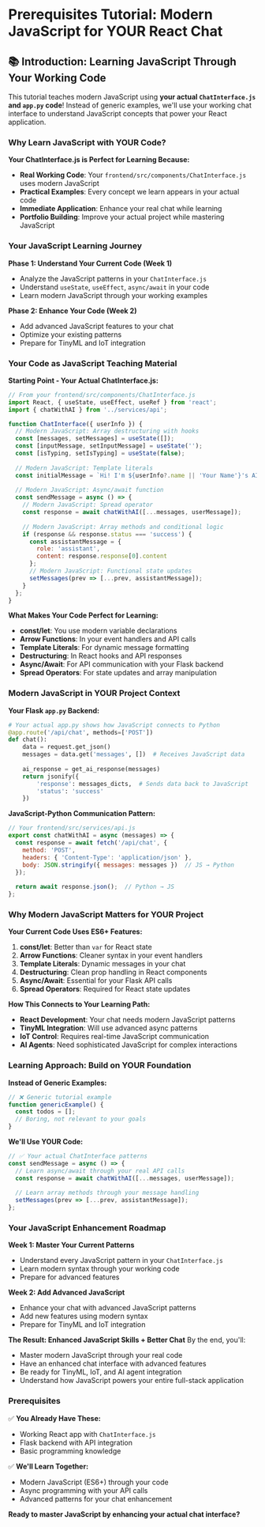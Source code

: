 # Prerequisites Tutorial: Modern JavaScript for YOUR React Chat

## 📚 Introduction: Learning JavaScript Through Your Working Code

This tutorial teaches modern JavaScript using **your actual `ChatInterface.js` and `app.py` code**! Instead of generic examples, we'll use your working chat interface to understand JavaScript concepts that power your React application.

### Why Learn JavaScript with YOUR Code?

**Your ChatInterface.js is Perfect for Learning Because:**
- **Real Working Code**: Your `frontend/src/components/ChatInterface.js` uses modern JavaScript
- **Practical Examples**: Every concept we learn appears in your actual code
- **Immediate Application**: Enhance your real chat while learning
- **Portfolio Building**: Improve your actual project while mastering JavaScript

### Your JavaScript Learning Journey

**Phase 1: Understand Your Current Code (Week 1)**
- Analyze the JavaScript patterns in your `ChatInterface.js`
- Understand `useState`, `useEffect`, `async/await` in your code
- Learn modern JavaScript through your working examples

**Phase 2: Enhance Your Code (Week 2)**
- Add advanced JavaScript features to your chat
- Optimize your existing patterns
- Prepare for TinyML and IoT integration

### Your Code as JavaScript Teaching Material

**Starting Point - Your Actual ChatInterface.js:**
```javascript
// From your frontend/src/components/ChatInterface.js
import React, { useState, useEffect, useRef } from 'react';
import { chatWithAI } from '../services/api';

function ChatInterface({ userInfo }) {
  // Modern JavaScript: Array destructuring with hooks
  const [messages, setMessages] = useState([]);
  const [inputMessage, setInputMessage] = useState('');
  const [isTyping, setIsTyping] = useState(false);
  
  // Modern JavaScript: Template literals
  const initialMessage = `Hi! I'm ${userInfo?.name || 'Your Name'}'s AI assistant...`;
  
  // Modern JavaScript: Async/await function
  const sendMessage = async () => {
    // Modern JavaScript: Spread operator
    const response = await chatWithAI([...messages, userMessage]);
    
    // Modern JavaScript: Array methods and conditional logic
    if (response && response.status === 'success') {
      const assistantMessage = {
        role: 'assistant',
        content: response.response[0].content
      };
      // Modern JavaScript: Functional state updates
      setMessages(prev => [...prev, assistantMessage]);
    }
  };
}
```

**What Makes Your Code Perfect for Learning:**
- **const/let**: You use modern variable declarations
- **Arrow Functions**: In your event handlers and API calls
- **Template Literals**: For dynamic message formatting
- **Destructuring**: In React hooks and API responses
- **Async/Await**: For API communication with your Flask backend
- **Spread Operators**: For state updates and array manipulation

### Modern JavaScript in YOUR Project Context

**Your Flask `app.py` Backend:**
```python
# Your actual app.py shows how JavaScript connects to Python
@app.route('/api/chat', methods=['POST'])
def chat():
    data = request.get_json()
    messages = data.get('messages', [])  # Receives JavaScript data
    
    ai_response = get_ai_response(messages)
    return jsonify({
        'response': messages_dicts,  # Sends data back to JavaScript
        'status': 'success'
    })
```

**JavaScript-Python Communication Pattern:**
```javascript
// Your frontend/src/services/api.js
export const chatWithAI = async (messages) => {
  const response = await fetch('/api/chat', {
    method: 'POST',
    headers: { 'Content-Type': 'application/json' },
    body: JSON.stringify({ messages: messages })  // JS → Python
  });
  
  return await response.json();  // Python → JS
};
```

### Why Modern JavaScript Matters for YOUR Project

**Your Current Code Uses ES6+ Features:**
1. **const/let**: Better than `var` for React state
2. **Arrow Functions**: Cleaner syntax in your event handlers
3. **Template Literals**: Dynamic messages in your chat
4. **Destructuring**: Clean prop handling in React components
5. **Async/Await**: Essential for your Flask API calls
6. **Spread Operators**: Required for React state updates

**How This Connects to Your Learning Path:**
- **React Development**: Your chat needs modern JavaScript patterns
- **TinyML Integration**: Will use advanced async patterns
- **IoT Control**: Requires real-time JavaScript communication
- **AI Agents**: Need sophisticated JavaScript for complex interactions

### Learning Approach: Build on YOUR Foundation

**Instead of Generic Examples:**
```javascript
// ❌ Generic tutorial example
function genericExample() {
  const todos = [];
  // Boring, not relevant to your goals
}
```

**We'll Use YOUR Code:**
```javascript
// ✅ Your actual ChatInterface patterns
const sendMessage = async () => {
  // Learn async/await through your real API calls
  const response = await chatWithAI([...messages, userMessage]);
  
  // Learn array methods through your message handling
  setMessages(prev => [...prev, assistantMessage]);
};
```

### Your JavaScript Enhancement Roadmap

**Week 1: Master Your Current Patterns**
- Understand every JavaScript pattern in your `ChatInterface.js`
- Learn modern syntax through your working code
- Prepare for advanced features

**Week 2: Add Advanced JavaScript**
- Enhance your chat with advanced JavaScript patterns
- Add new features using modern syntax
- Prepare for TinyML and IoT integration

**The Result: Enhanced JavaScript Skills + Better Chat**
By the end, you'll:
- Master modern JavaScript through your real code
- Have an enhanced chat interface with advanced features
- Be ready for TinyML, IoT, and AI agent integration
- Understand how JavaScript powers your entire full-stack application

### Prerequisites

✅ **You Already Have These:**
- Working React app with `ChatInterface.js`
- Flask backend with API integration
- Basic programming knowledge

✅ **We'll Learn Together:**
- Modern JavaScript (ES6+) through your code
- Async programming with your API calls
- Advanced patterns for your chat enhancement

**Ready to master JavaScript by enhancing your actual chat interface?** 